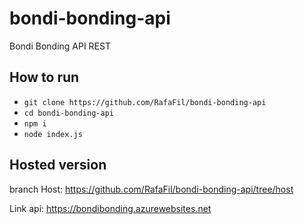 # bondi-bonding-api
Bondi Bonding API REST

## How to run

- `git clone https://github.com/RafaFil/bondi-bonding-api`
- `cd bondi-bonding-api`
- `npm i`
- `node index.js`

## Hosted version

branch Host: https://github.com/RafaFil/bondi-bonding-api/tree/host

Link api: https://bondibonding.azurewebsites.net
